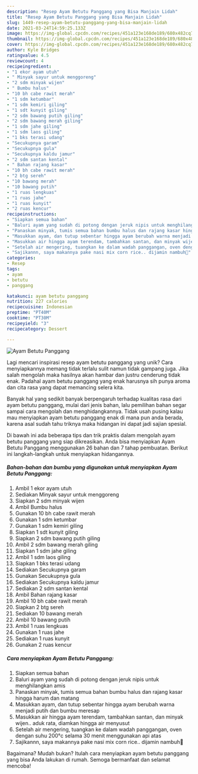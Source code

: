 ```yaml
---
description: "Resep Ayam Betutu Panggang yang Bisa Manjain Lidah"
title: "Resep Ayam Betutu Panggang yang Bisa Manjain Lidah"
slug: 1449-resep-ayam-betutu-panggang-yang-bisa-manjain-lidah
date: 2021-03-24T14:59:25.133Z
image: https://img-global.cpcdn.com/recipes/451a123e168de189/680x482cq70/ayam-betutu-panggang-foto-resep-utama.jpg
thumbnail: https://img-global.cpcdn.com/recipes/451a123e168de189/680x482cq70/ayam-betutu-panggang-foto-resep-utama.jpg
cover: https://img-global.cpcdn.com/recipes/451a123e168de189/680x482cq70/ayam-betutu-panggang-foto-resep-utama.jpg
author: Kyle Bridges
ratingvalue: 4.5
reviewcount: 4
recipeingredient:
- "1 ekor ayam utuh"
- " Minyak sayur untuk menggoreng"
- "2 sdm minyak wijen"
- " Bumbu halus"
- "10 bh cabe rawit merah"
- "1 sdm ketumbar"
- "1 sdm kemiri giling"
- "1 sdt kunyit giling"
- "2 sdm bawang putih giling"
- "2 sdm bawang merah giling"
- "1 sdm jahe giling"
- "1 sdm laos giling"
- "1 bks terasi udang"
- "Secukupnya garam"
- "Secukupnya gula"
- "Secukupnya kaldu jamur"
- "2 sdm santan kental"
- " Bahan rajang kasar"
- "10 bh cabe rawit merah"
- "2 btg sereh"
- "10 bawang merah"
- "10 bawang putih"
- "1 ruas lengkuas"
- "1 ruas jahe"
- "1 ruas kunyit"
- "2 ruas kencur"
recipeinstructions:
- "Siapkan semua bahan"
- "Baluri ayam yang sudah di potong dengan jeruk nipis untuk menghilangkan amis"
- "Panaskan minyak, tumis semua bahan bumbu halus dan rajang kasar hingga harum dan matang"
- "Masukkan ayam, dan tutup sebentar hingga ayam berubah warna menjadi putih dan bumbu meresap"
- "Masukkan air hingga ayam terendam, tambahkan santan, dan minyak wijen.. aduk rata, diamkan hingga air menyusut"
- "Setelah air mengering, tuangkan ke dalam wadah panggangan, oven dengan suhu 200°c selama 30 menit menggunakan api atas"
- "Sajikannn, saya makannya pake nasi mix corn rice.. dijamin nambuh🤗"
categories:
- Resep
tags:
- ayam
- betutu
- panggang

katakunci: ayam betutu panggang 
nutrition: 227 calories
recipecuisine: Indonesian
preptime: "PT40M"
cooktime: "PT30M"
recipeyield: "3"
recipecategory: Dessert

---
```



![Ayam Betutu Panggang](https://img-global.cpcdn.com/recipes/451a123e168de189/680x482cq70/ayam-betutu-panggang-foto-resep-utama.jpg)

Lagi mencari inspirasi resep ayam betutu panggang yang unik? Cara menyiapkannya memang tidak terlalu sulit namun tidak gampang juga. Jika salah mengolah maka hasilnya akan hambar dan justru cenderung tidak enak. Padahal ayam betutu panggang yang enak harusnya sih punya aroma dan cita rasa yang dapat memancing selera kita.



Banyak hal yang sedikit banyak berpengaruh terhadap kualitas rasa dari ayam betutu panggang, mulai dari jenis bahan, lalu pemilihan bahan segar sampai cara mengolah dan menghidangkannya. Tidak usah pusing kalau mau menyiapkan ayam betutu panggang enak di mana pun anda berada, karena asal sudah tahu triknya maka hidangan ini dapat jadi sajian spesial.


Di bawah ini ada beberapa tips dan trik praktis dalam mengolah ayam betutu panggang yang siap dikreasikan. Anda bisa menyiapkan Ayam Betutu Panggang menggunakan 26 bahan dan 7 tahap pembuatan. Berikut ini langkah-langkah untuk menyiapkan hidangannya.

<!--inarticleads1-->

##### Bahan-bahan dan bumbu yang digunakan untuk menyiapkan Ayam Betutu Panggang:

1. Ambil 1 ekor ayam utuh
1. Sediakan  Minyak sayur untuk menggoreng
1. Siapkan 2 sdm minyak wijen
1. Ambil  Bumbu halus
1. Gunakan 10 bh cabe rawit merah
1. Gunakan 1 sdm ketumbar
1. Gunakan 1 sdm kemiri giling
1. Siapkan 1 sdt kunyit giling
1. Siapkan 2 sdm bawang putih giling
1. Ambil 2 sdm bawang merah giling
1. Siapkan 1 sdm jahe giling
1. Ambil 1 sdm laos giling
1. Siapkan 1 bks terasi udang
1. Sediakan Secukupnya garam
1. Gunakan Secukupnya gula
1. Sediakan Secukupnya kaldu jamur
1. Sediakan 2 sdm santan kental
1. Ambil  Bahan rajang kasar
1. Ambil 10 bh cabe rawit merah
1. Siapkan 2 btg sereh
1. Sediakan 10 bawang merah
1. Ambil 10 bawang putih
1. Ambil 1 ruas lengkuas
1. Gunakan 1 ruas jahe
1. Sediakan 1 ruas kunyit
1. Gunakan 2 ruas kencur




<!--inarticleads2-->

##### Cara menyiapkan Ayam Betutu Panggang:

1. Siapkan semua bahan
1. Baluri ayam yang sudah di potong dengan jeruk nipis untuk menghilangkan amis
1. Panaskan minyak, tumis semua bahan bumbu halus dan rajang kasar hingga harum dan matang
1. Masukkan ayam, dan tutup sebentar hingga ayam berubah warna menjadi putih dan bumbu meresap
1. Masukkan air hingga ayam terendam, tambahkan santan, dan minyak wijen.. aduk rata, diamkan hingga air menyusut
1. Setelah air mengering, tuangkan ke dalam wadah panggangan, oven dengan suhu 200°c selama 30 menit menggunakan api atas
1. Sajikannn, saya makannya pake nasi mix corn rice.. dijamin nambuh🤗




Bagaimana? Mudah bukan? Itulah cara menyiapkan ayam betutu panggang yang bisa Anda lakukan di rumah. Semoga bermanfaat dan selamat mencoba!
